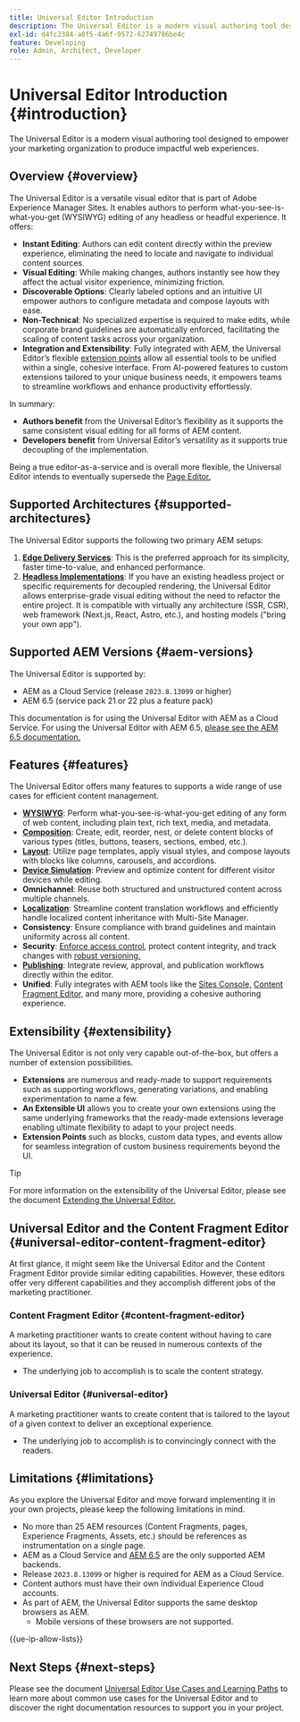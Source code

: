 ```yaml
---
title: Universal Editor Introduction
description: The Universal Editor is a modern visual authoring tool designed to empower your marketing organization to produce impactful web experiences. 
exl-id: d4fc2384-a0f5-4a6f-9572-62749786be4c
feature: Developing
role: Admin, Architect, Developer
---
```


# Universal Editor Introduction {#introduction}

The Universal Editor is a modern visual authoring tool designed to empower your marketing organization to produce impactful web experiences. 

## Overview {#overview}

The Universal Editor is a versatile visual editor that is part of Adobe Experience Manager Sites. It enables authors to perform what-you-see-is-what-you-get (WYSIWYG) editing of any headless or headful experience. It offers:

* **Instant Editing**: Authors can edit content directly within the preview experience, eliminating the need to locate and navigate to individual content sources.  
* **Visual Editing**: While making changes, authors instantly see how they affect the actual visitor experience, minimizing friction. 
* **Discoverable Options**: Clearly labeled options and an intuitive UI empower authors to configure metadata and compose layouts with ease. 
* **Non-Technical**: No specialized expertise is required to make edits, while corporate brand guidelines are automatically enforced, facilitating the scaling of content tasks across your organization. 
* **Integration and Extensibility**: Fully integrated with AEM, the Universal Editor’s flexible [extension points](#extensibility) allow all essential tools to be unified within a single, cohesive interface. From AI-powered features to custom extensions tailored to your unique business needs, it empowers teams to streamline workflows and enhance productivity effortlessly.

In summary:

* **Authors benefit** from the Universal Editor’s flexibility as it supports the same consistent visual editing for all forms of AEM content.
* **Developers benefit** from Universal Editor’s versatility as it supports true decoupling of the implementation.

Being a true editor-as-a-service and is overall more flexible, the Universal Editor intends to eventually supersede the [Page Editor.](help/sites-cloud/authoring/page-editor/introduction.md)

## Supported Architectures {#supported-architectures}

The Universal Editor supports the following two primary AEM setups: 

1. **[Edge Delivery Services](/help/edge/overview.md)**: This is the preferred approach for its simplicity, faster time-to-value, and enhanced performance.
1. **[Headless Implementations](/help/headless/introduction.md)**: If you have an existing headless project or specific requirements for decoupled rendering, the Universal Editor allows enterprise-grade visual editing without the need to refactor the entire project. It is compatible with virtually any architecture (SSR, CSR), web framework (Next.js, React, Astro, etc.), and hosting models ("bring your own app").

## Supported AEM Versions {#aem-versions}

The Universal Editor is supported by:

* AEM as a Cloud Service (release `2023.8.13099` or higher)
* AEM 6.5 (service pack 21 or 22 plus a feature pack)

This documentation is for using the Universal Editor with AEM as a Cloud Service. For using the Universal Editor with AEM 6.5, [please see the AEM 6.5 documentation.](https://experienceleague.adobe.com/en/docs/experience-manager-65/content/implementing/developing/headless/universal-editor/introduction?lang=en)

## Features {#features}

The Universal Editor offers many features to supports a wide range of use cases for efficient content management.

* **[WYSIWYG](/help/sites-cloud/authoring/universal-editor/authoring.md)**: Perform what-you-see-is-what-you-get editing of any form of web content, including plain text, rich text, media, and metadata.
* **[Composition](/help/sites-cloud/authoring/universal-editor/authoring.md#editing-content)**: Create, edit, reorder, nest, or delete content blocks of various types (titles, buttons, teasers, sections, embed, etc.).
* **[Layout](/help/sites-cloud/authoring/universal-editor/templates.md)**: Utilize page templates, apply visual styles, and compose layouts with blocks like columns, carousels, and accordions.
* **[Device Simulation](/help/sites-cloud/authoring/universal-editor/navigation.md#emulator)**: Preview and optimize content for different visitor devices while editing.
* **Omnichannel**: Reuse both structured and unstructured content across multiple channels.
* **[Localization](/help/sites-cloud/authoring/universal-editor/inheritance.md)**: Streamline content translation workflows and efficiently handle localized content inheritance with Multi-Site Manager.
* **Consistency**: Ensure compliance with brand guidelines and maintain uniformity across all content.
* **Security**: [Enforce access control](/help/implementing/universal-editor/authentication.md), protect content integrity, and track changes with [robust versioning.](/help/sites-cloud/authoring/sites-console/page-versions.md)
* **[Publishing](/help/sites-cloud/authoring/universal-editor/publishing.md)**: Integrate review, approval, and publication workflows directly within the editor.
* **Unified**: Fully integrates with AEM tools like the [Sites Console,](/help/sites-cloud/authoring/sites-console/introduction.md) [Content Fragment Editor,](/help/sites-cloud/administering/content-fragments/overview.md) and many more, providing a cohesive authoring experience.

## Extensibility {#extensibility}

The Universal Editor is not only very capable out-of-the-box, but offers a number of extension possibilities.

* **Extensions** are numerous and ready-made to support requirements such as supporting workflows, generating variations, and enabling experimentation to name a few.
* **An Extensible UI** allows you to create your own extensions using the same underlying frameworks that the ready-made extensions leverage enabling ultimate flexibility to adapt to your project needs.
* **Extension Points** such as blocks, custom data types, and events allow for seamless integration of custom business requirements beyond the UI.

>[!TIP]
>
>For more information on the extensibility of the Universal Editor, please see the document [Extending the Universal Editor.](/help/implementing/universal-editor/extending.md)

## Universal Editor and the Content Fragment Editor {#universal-editor-content-fragment-editor}

At first glance, it might seem like the Universal Editor and the Content Fragment Editor provide similar editing capabilities. However, these editors offer very different capabilities and they accomplish different jobs of the marketing practitioner.

### Content Fragment Editor {#content-fragment-editor} 

A marketing practitioner wants to create content without having to care about its layout, so that it can be reused in numerous contexts of the experience.

* The underlying job to accomplish is to scale the content strategy.

### Universal Editor {#universal-editor}

A marketing practitioner wants to create content that is tailored to the layout of a given context to deliver an exceptional experience.

* The underlying job to accomplish is to convincingly connect with the readers.

## Limitations {#limitations}

As you explore the Universal Editor and move forward implementing it in your own projects, please keep the following limitations in mind.

* No more than 25 AEM resources (Content Fragments, pages, Experience Fragments, Assets, etc.) should be references as instrumentation on a single page.
* AEM as a Cloud Service and [AEM 6.5](https://experienceleague.adobe.com/en/docs/experience-manager-65/content/implementing/developing/headless/universal-editor/introduction) are the only supported AEM backends.
* Release `2023.8.13099` or higher is required for AEM as a Cloud Service.
* Content authors must have their own individual Experience Cloud accounts.
* As part of AEM, the Universal Editor supports the same desktop browsers as AEM.
  * Mobile versions of these browsers are not supported.

{{ue-ip-allow-lists}}

## Next Steps {#next-steps}

Please see the document [Universal Editor Use Cases and Learning Paths](/help/implementing/universal-editor/use-cases.md) to learn more about common use cases for the Universal Editor and to discover the right documentation resources to support you in your project.

